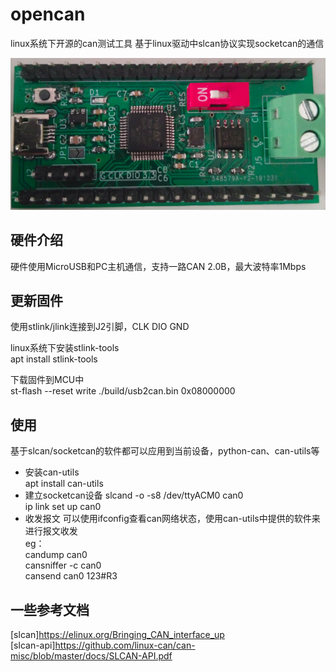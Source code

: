 
# opencan
linux系统下开源的can测试工具
基于linux驱动中slcan协议实现socketcan的通信  

![Image text](https://github.com/JiaDuo/opencan/blob/master/hardware/usb2can/hardware.png)

## 硬件介绍  
硬件使用MicroUSB和PC主机通信，支持一路CAN 2.0B，最大波特率1Mbps
## 更新固件
使用stlink/jlink连接到J2引脚，CLK DIO GND  

linux系统下安装stlink-tools  
apt install stlink-tools  

下载固件到MCU中  
st-flash --reset write ./build/usb2can.bin 0x08000000  

## 使用
基于slcan/socketcan的软件都可以应用到当前设备，python-can、can-utils等     
* 安装can-utils  
apt install can-utils
* 建立socketcan设备
slcand -o -s8 /dev/ttyACM0 can0   
ip link set up can0
* 收发报文
可以使用ifconfig查看can网络状态，使用can-utils中提供的软件来进行报文收发  
eg：  
candump can0  
cansniffer -c can0  
cansend can0 123#R3  

## 一些参考文档
[slcan]https://elinux.org/Bringing_CAN_interface_up  
[slcan-api]https://github.com/linux-can/can-misc/blob/master/docs/SLCAN-API.pdf

